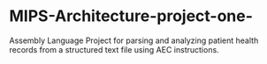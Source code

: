 # MIPS-Architecture-project-one-
Assembly Language Project for parsing and analyzing patient health records from a structured text file using AEC instructions. 
